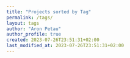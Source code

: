 ```yaml
---
title: "Projects sorted by Tag"
permalink: /tags/
layout: tags
author: "Aron Petau"
author_profile: true
created: 2023-07-26T23:51:31+02:00
last_modified_at: 2023-07-26T23:51:31+02:00
---
```

